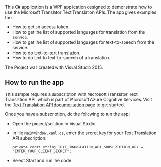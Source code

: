 This C# application is a WPF application designed to demonstrate how to use the Microsoft Translator Text Translation APIs. The app gives examples for:

- How to get an access token.
- How to get the list of supported languages for translation from the service.
- How to get the list of supported languages for text-to-speech from the service.
- How to do text-to-text translation.
- How to do text to text-to-speech of a translation.

The Project was created with Visual Studio 2015.

## How to run the app

This sample requires a subscription with Microsoft Translator Text Translation API, which is part of Microsoft Azure Cognitive Services. Visit the [Text Translation API documentation page](http://docs.microsofttranslator.com/text-translate.html) to get started.

Once you have a subscription, do the following to run the app:

- Open the project/solution in Visual Studio.

- In file `MainWindow.xaml.cs`, enter the secret key for your Text Translation API subscription:

  ```
  private const string TEXT_TRANSLATION_API_SUBSCRIPTION_KEY = "ENTER_YOUR_CLIENT_SECRET";
  ```

- Select Start and run the code.
